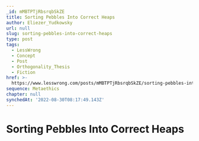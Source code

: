 ```yaml
---
_id: mMBTPTjRbsrqbSkZE
title: Sorting Pebbles Into Correct Heaps
author: Eliezer_Yudkowsky
url: null
slug: sorting-pebbles-into-correct-heaps
type: post
tags:
  - LessWrong
  - Concept
  - Post
  - Orthogonality_Thesis
  - Fiction
href: >-
  https://www.lesswrong.com/posts/mMBTPTjRbsrqbSkZE/sorting-pebbles-into-correct-heaps
sequence: Metaethics
chapter: null
synchedAt: '2022-08-30T08:17:49.143Z'
---
```


# Sorting Pebbles Into Correct Heaps
